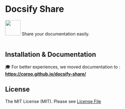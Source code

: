 # Docsify Share

<img src="https://coroo.github.io/docsify-share/assets/img/logo.svg" width="50px"> Share your documentation easily.
<br/>
<br/>

## Installation & Documentation

:mortar_board: For better experiences, we moved documentation to : __https://coroo.github.io/docsify-share/__

## License

The MIT License (MIT). Please see [License File](https://github.com/coroo/docsify-chart/blob/master/LICENSE)
